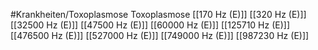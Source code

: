 #Krankheiten/Toxoplasmose
Toxoplasmose
[[170 Hz (E)]]
[[320 Hz (E)]]
[[32500 Hz (E)]]
[[47500 Hz (E)]]
[[60000 Hz (E)]]
[[125710 Hz (E)]]
[[476500 Hz (E)]]
[[527000 Hz (E)]]
[[749000 Hz (E)]]
[[987230 Hz (E)]]